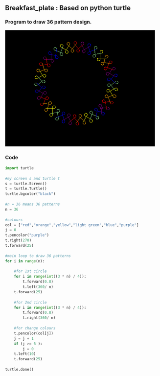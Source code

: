 ## Breakfast_plate : Based on python turtle
### Program to draw 36 pattern design.
![breakfast](https://github.com/Sid672/Breakfast_plate/blob/main/breakfast.PNG)
### Code
```python
import turtle

#my screen s and turtle t
s = turtle.Screen()
t = turtle.Turtle()
turtle.bgcolor("black")

#n = 36 means 36 patterns
n = 36

#colours
col = ["red","orange","yellow","light green","blue","purple"]
j = 0
t.pencolor("purple")
t.right(270)
t.forward(25)

#main loop to draw 36 patterns
for i in range(n):

    #for 1st circle
    for i in range(int((3 * n) / 4)):
        t.forward(0.8)
        t.left(360/ n)
    t.forward(25)

    #for 2nd circle
    for i in range(int((3 * n) / 4)):
        t.forward(0.8)
        t.right(360/ n)

    #for change colours
    t.pencolor(col[j])
    j = j + 1
    if (j >= 6 ):
        j = 0
    t.left(10)
    t.forward(25)

turtle.done()
```
